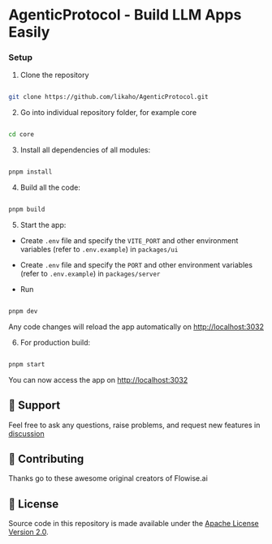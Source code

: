 <!-- markdownlint-disable MD030 -->


# AgenticProtocol - Build LLM Apps Easily


### Setup

  

1. Clone the repository

  

```bash

git clone https://github.com/likaho/AgenticProtocol.git

```

  

2. Go into individual repository folder, for example core

  

```bash

cd core

```

  

3. Install all dependencies of all modules:

  

```bash

pnpm install

```

  

4. Build all the code:

  

```bash

pnpm build

```

  

5. Start the app:

  

- Create `.env` file and specify the `VITE_PORT` and other environment variables (refer to `.env.example`) in `packages/ui`

- Create `.env` file and specify the `PORT` and other environment variables (refer to `.env.example`) in `packages/server`

- Run

  

```bash

pnpm dev

```

  

Any code changes will reload the app automatically on [http://localhost:3032](http://localhost:3032)

  

6. For production build:

  

```bash

pnpm start

```

  

You can now access the app on [http://localhost:3032](http://localhost:3032)
  
  
  

## 🙋 Support

Feel free to ask any questions, raise problems, and request new features in [discussion](https://github.com/likaho/agenticprotocol/discussions)

## 🙌 Contributing

Thanks go to these awesome original creators of Flowise.ai

## 📄 License

Source code in this repository is made available under the [Apache License Version 2.0](LICENSE.md).
